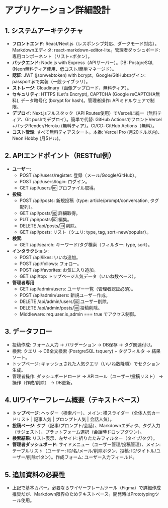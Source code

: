 # アプリケーション詳細設計

## 1. システムアーキテクチャ
- **フロントエンド**: React/Next.js（レスポンシブ対応、ダークモード対応）。Markdownエディタ: react-markdown-editor-lite。管理者ダッシュボード: 専用コンポーネント（リスト+ボタン）。
- **バックエンド**: Node.js with Express（APIサーバー）。DB: PostgreSQL (Neon無料ティア使用、低コスト/簡単マネージド）。
- **認証**: JWT (jsonwebtoken) with bcrypt。Google/GitHubログイン: passport.jsで実装（一般ライブラリ）。
- **ストレージ**: Cloudinary（画像アップロード、無料ティア）。
- **セキュリティ**: HTTPS (Let's Encrypt), CAPTCHA (Google reCAPTCHA無料), データ暗号化 (bcrypt for hash)。管理者操作: APIミドルウェアで制限。
- **デプロイ**: Next.jsフルスタック（API Routes使用）でVercelに統一（無料ティア、Git pushでデプロイ）。簡単で代替: GitHub ActionsでフロントVercel +バックRender/Heroku (無料ティア）。CI/CD: GitHub Actions（無料）。
- **コスト管理**: すべて無料ティアスタート。本番: Vercel Pro (月20ドル以内)、Neon Hobby (月5ドル)。

## 2. APIエンドポイント（RESTful例）
- **ユーザー**:
  - POST /api/users/register: 登録（メール/Google/GitHub）。
  - POST /api/users/login: ログイン。
  - GET /api/users/:id: プロファイル取得。
- **投稿**:
  - POST /api/posts: 新規投稿（type: article/prompt/conversation, タグ配列）。
  - GET /api/posts/:id: 詳細取得。
  - PUT /api/posts/:id: 編集。
  - DELETE /api/posts/:id: 削除。
  - GET /api/posts: リスト（クエリ: type, tag, sort=new/popular）。
- **検索**:
  - GET /api/search: キーワード/タグ検索（フィルター: type, sort）。
- **インタラクション**:
  - POST /api/likes: いいね追加。
  - POST /api/follows: フォロー。
  - POST /api/favorites: お気に入り追加。
  - GET /api/top: トップページ人気データ（いいね数ベース）。
- **管理者専用**:
  - GET /api/admin/users: ユーザー一覧（管理者認証必須）。
  - POST /api/admin/users: 新規ユーザー作成。
  - DELETE /api/admin/users/:id: ユーザー削除。
  - DELETE /api/admin/posts/:id: 投稿削除。
  - Middleware: req.user.is_admin === true でアクセス制御。

## 3. データフロー
- 投稿作成: フォーム入力 → バリデーション → DB保存 → タグ関連付け。
- 検索: クエリ → DB全文検索 (PostgreSQL tsquery) + タグフィルタ → 結果ソート。
- トップページ: キャッシュされた人気クエリ（いいね数降順）でセクション生成。
- 管理者操作: ダッシュボードロード → APIコール（ユーザー/投稿リスト） → 操作（作成/削除） → DB更新。

## 4. UIワイヤーフレーム概要（テキストベース）
- **トップページ**: ヘッダー（検索バー）、メイン: 横スライダー（全体人気カードリスト | 記事人気 | プロンプト人気 | 会話人気）。
- **投稿ページ**: タブ（記事/プロンプト/会話）、Markdownエディタ、タグ入力（サジェスト）、プラットフォーム選択（会話時ドロップダウン）。
- **検索結果**: リスト表示、左サイド: 折りたたみフィルター（タイプ/タグ）。
- **管理者ダッシュボード**: サイドメニュー（ユーザー管理/投稿管理）、メイン: テーブルリスト（ユーザー: ID/名/メール/削除ボタン、投稿: ID/タイトル/ユーザー/削除ボタン）。作成フォーム: ユーザー入力フィールド。

## 5. 追加資料の必要性
- 上記で基本カバー。必要ならワイヤーフレームツール（Figma）で詳細作成推奨だが、Markdown限界のためテキストベース。開発時はPrototypingツール使用。